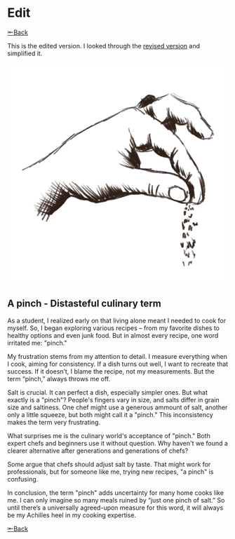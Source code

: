 # Edit

[⇤Back](https://simxn01.github.io/english-for-designers/)

This is the edited version. I looked through the [revised version](revision.md) and simplified it.

![Alt Text](pinch.gif)


## A pinch - Distasteful culinary term

As a student, I realized early on that living alone meant I needed to cook for myself. So, I began exploring various recipes – from my favorite dishes to healthy options and even junk food. But in almost every recipe, one word irritated me: "pinch."

My frustration stems from my attention to detail. I measure everything when I cook, aiming for consistency. If a dish turns out well, I want to recreate that success. If it doesn’t, I blame the recipe, not my measurements. But the term “pinch,” always throws me off.

Salt is crucial. It can perfect a dish, especially simpler ones. But what exactly is a "pinch"? People's fingers vary in size, and salts differ in grain size and saltiness. One chef might use a generous ammount of salt, another only a little squeeze, but both might call it a "pinch." This inconsistency makes the term very frustrating.

What surprises me is the culinary world's acceptance of "pinch." Both expert chefs and beginners use it without question. Why haven't we found a clearer alternative after generations and generations of chefs?

Some argue that chefs should adjust salt by taste. That might work for professionals, but for someone like me, trying new recipes, "a pinch" is confusing.

In conclusion, the term "pinch" adds uncertainty for many home cooks like me. I can only imagine so many meals ruined by “just one pinch of salt.” So until there’s a universally agreed-upon measure for this word, it will always be my Achilles heel in my cooking expertise.

[⇤Back](https://simxn01.github.io/english-for-designers/)
